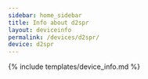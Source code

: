 ```yaml
---
sidebar: home_sidebar
title: Info about d2spr
layout: deviceinfo
permalink: /devices/d2spr/
device: d2spr
---
```

{% include templates/device_info.md %}
